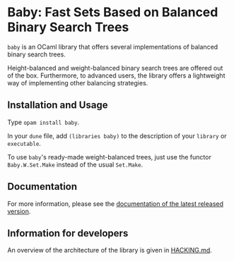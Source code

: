 # Baby: Fast Sets Based on Balanced Binary Search Trees

`baby` is an OCaml library that offers several implementations of
balanced binary search trees.

Height-balanced and weight-balanced binary search trees are offered
out of the box. Furthermore, to advanced users, the library offers
a lightweight way of implementing other balancing strategies.

## Installation and Usage

Type `opam install baby`.

In your `dune` file, add `(libraries baby)` to the description of
your `library` or `executable`.

To use `baby`'s ready-made weight-balanced trees,
just use the functor `Baby.W.Set.Make`
instead of the usual `Set.Make`.

## Documentation

For more information,
please see the [documentation of the latest released
version](http://cambium.inria.fr/~fpottier/baby/doc/baby/).

## Information for developers

An overview of the architecture of the library
is given in [HACKING.md](HACKING.md).
